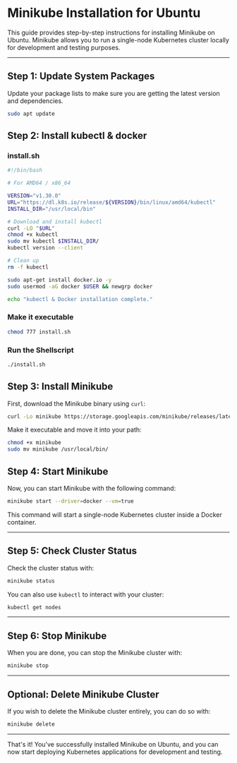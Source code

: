 # Minikube Installation for Ubuntu

This guide provides step-by-step instructions for installing Minikube on Ubuntu. Minikube allows you to run a single-node Kubernetes cluster locally for development and testing purposes.

---

## Step 1: Update System Packages

Update your package lists to make sure you are getting the latest version and dependencies.

```bash
sudo apt update
```

## Step 2: Install kubectl & docker

### install.sh
```bash
#!/bin/bash

# For AMD64 / x86_64

VERSION="v1.30.0"
URL="https://dl.k8s.io/release/${VERSION}/bin/linux/amd64/kubectl"
INSTALL_DIR="/usr/local/bin"

# Download and install kubectl
curl -LO "$URL"
chmod +x kubectl
sudo mv kubectl $INSTALL_DIR/
kubectl version --client

# Clean up
rm -f kubectl

sudo apt-get install docker.io -y
sudo usermod -aG docker $USER && newgrp docker

echo "kubectl & Docker installation complete."
```

### Make it executable
```bash
chmod 777 install.sh
```
### Run the Shellscript
```bash
./install.sh
```

## Step 3: Install Minikube

First, download the Minikube binary using `curl`:

```bash
curl -Lo minikube https://storage.googleapis.com/minikube/releases/latest/minikube-linux-amd64
```

Make it executable and move it into your path:

```bash
chmod +x minikube
sudo mv minikube /usr/local/bin/
```

## Step 4: Start Minikube

Now, you can start Minikube with the following command:

```bash
minikube start --driver=docker --vm=true 
```

This command will start a single-node Kubernetes cluster inside a Docker container.

---

## Step 5: Check Cluster Status

Check the cluster status with:

```bash
minikube status
```

You can also use `kubectl` to interact with your cluster:

```bash
kubectl get nodes
```

---

## Step 6: Stop Minikube

When you are done, you can stop the Minikube cluster with:

```bash
minikube stop
```

---

## Optional: Delete Minikube Cluster

If you wish to delete the Minikube cluster entirely, you can do so with:

```bash
minikube delete
```

---

That's it! You've successfully installed Minikube on Ubuntu, and you can now start deploying Kubernetes applications for development and testing.
```
